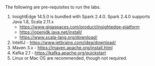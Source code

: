 

The following are pre-requisites to run the labs.

1. InsightEdge 14.5.0 is bundled with Spark 2.4.0. Spark 2.4.0 supports Java 1.8, Scala 2.11.x
   * https://www.gigaspaces.com/product/insightedge-platform
   * https://openjdk.java.net/install/
   * https://www.scala-lang.org/download/
1. IntelliJ - https://www.jetbrains.com/idea/download/
1. Maven 3.x - https://maven.apache.org/install.html
1. Kafka 2.1 - https://kafka.apache.org/quickstart
1. Linux or Mac OS are recommended, though not required.



